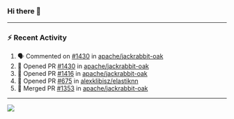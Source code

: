 ### Hi there 👋

---

### :zap: Recent Activity

<!--START_SECTION:activity-->
1. 🗣 Commented on [#1430](https://github.com/apache/jackrabbit-oak/pull/1430#issuecomment-2066813207) in [apache/jackrabbit-oak](https://github.com/apache/jackrabbit-oak)
2. 💪 Opened PR [#1430](https://github.com/apache/jackrabbit-oak/pull/1430) in [apache/jackrabbit-oak](https://github.com/apache/jackrabbit-oak)
3. 💪 Opened PR [#1416](https://github.com/apache/jackrabbit-oak/pull/1416) in [apache/jackrabbit-oak](https://github.com/apache/jackrabbit-oak)
4. 💪 Opened PR [#675](https://github.com/alexklibisz/elastiknn/pull/675) in [alexklibisz/elastiknn](https://github.com/alexklibisz/elastiknn)
5. 🎉 Merged PR [#1353](https://github.com/apache/jackrabbit-oak/pull/1353) in [apache/jackrabbit-oak](https://github.com/apache/jackrabbit-oak)
<!--END_SECTION:activity-->

---

<!--
**fabriziofortino/fabriziofortino** is a ✨ _special_ ✨ repository because its `README.md` (this file) appears on your GitHub profile.

Here are some ideas to get you started:

- 🔭 I’m currently working on ...
- 🌱 I’m currently learning ...
- 👯 I’m looking to collaborate on ...
- 🤔 I’m looking for help with ...
- 💬 Ask me about ...
- 📫 How to reach me: ...
- 😄 Pronouns: ...
- ⚡ Fun fact: ...
-->
![](https://komarev.com/ghpvc/?username=fabriziofortino)
